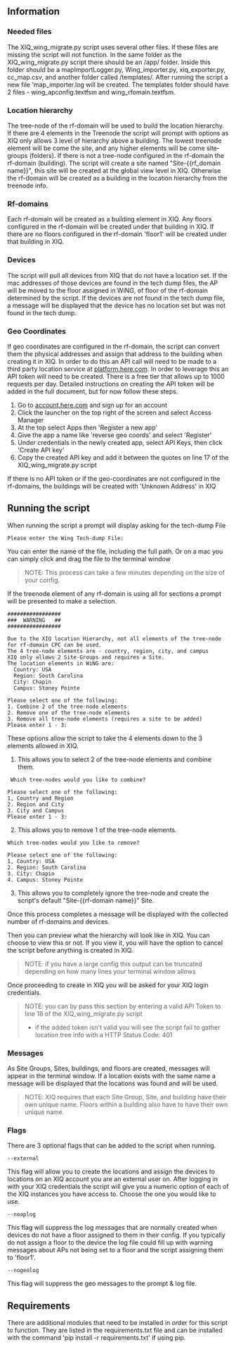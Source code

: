 ## Information
### Needed files
The XIQ_wing_migrate.py script uses several other files. If these files are missing the script will not function.
In the same folder as the XIQ_wing_migrate.py script there should be an /app/ folder. Inside this folder should be a mapImportLogger.py, Wing_importer.py, xiq_exporter.py, cc_map.csv, and another folder called /templates/. After running the script a new file 'map_importer.log will be created. The templates folder should have 2 files - wing_apconfig.textfsm and wing_rfomain.textfsm.

### Location hierarchy
The tree-node of the rf-domain will be used to build the location hierarchy. If there are 4 elements in the Treenode the script will prompt with options as XIQ only allows 3 level of hierarchy above a building. The lowest treenode element will be come the site, and any higher elements will be come site-groups (folders). If there is not a tree-node configured in the rf-domain the rf-domain (building). The script will create a site named "Site-{{rf_domain name}}", this site will be created at the global view level in XIQ. Otherwise the rf-domain will be created as a building in the location hierarchy from the treenode info. 



### Rf-domains

Each rf-domain will be created as a building element in XIQ. Any floors configured in the rf-domain will be created under that building in XIQ. If there are no floors configured in the rf-domain 'floor1' will be created under that building in XIQ.

### Devices

The script will pull all devices from XIQ that do not have a location set. If the mac addresses of those devices are found in the tech dump files, the AP will be moved to the floor assigned in WiNG, of floor of the rf-domain determined by the script. If the devices are not found in the tech dump file, a message will be displayed that the device has no location set but was not found in the tech dump. 

### Geo Coordinates

If geo coordinates are configured in the rf-domain, the script can convert them the physical addresses and assign that address to the building when creating it in XIQ. In order to do this an API call will need to be made to a third party location service at [platform.here.com](https://platform.here.com/). In order to leverage this an API token will need to be created. There is a free tier that allows up to 1000 requests per day. 
Detailed instructions on creating the API token will be added in the full document, but for now follow these steps.

1. Go to [account.here.com](http://account.here.com) and sign up for an account
2. Click the launcher on the top right of the screen and select Access Manager
3. At the top select Apps then 'Register a new app'
4. Give the app a name like 'reverse geo coords' and select 'Register'
5. Under credentials in the newly created app, select API Keys, then click 'Create API key'
6. Copy the created API key and add it between the quotes on line 17 of the XIQ_wing_migrate.py script

If there is no API token or if the geo-coordinates are not configured in the rf-domains, the buildings will be created with 'Unknown Address' in XIQ

## Running the script

When running the script a prompt will display asking for the tech-dump File
```
Please enter the Wing Tech-dump File:
```
You can enter the name of the file, including the full path. Or on a mac you can simply click and drag the file to the terminal window
> NOTE: This process can take a few minutes depending on the size of your config.

If the treenode element of any rf-domain is using all for sections a prompt will be presented to make a selection.
```
#################
###  WARNING   ##
#################

Due to the XIQ location Hierarchy, not all elements of the tree-node for rf-domain CPC can be used.
The 4 tree-node elements are - country, region, city, and campus
XIQ only allows 2 Site-Groups and requires a Site.
The location elements in WiNG are:
  Country: USA
  Region: South Carolina
  City: Chapin
  Campus: Stoney Pointe

Please select one of the following: 
1. Combine 2 of the tree-node elements
2. Remove one of the tree-node elements
3. Remove all tree-node elements (requires a site to be added)
Please enter 1 - 3:
```
These options allow the script to take the 4 elements down to the 3 elements allowed in XIQ.
1.  This allows you to select 2 of the tree-node elements and combine them.
```
 Which tree-nodes would you like to combine?

Please select one of the following: 
1, Country and Region
2. Region and City
3. City and Campus
Please enter 1 - 3: 
```
2. This allows you to remove 1 of the tree-node elements.
```
Which tree-nodes would you like to remove?

Please select one of the following: 
1, Country: USA
2. Region: South Carolina
3. City: Chapin
4. Campus: Stoney Pointe
```
3. This allows you to completely ignore the tree-node and create the script's default "Site-{{rf-domain name}}" Site.

Once this process completes a message will be displayed with the collected number of rf-domains and devices.

Then you can preview what the hierarchy will look like in XIQ. You can choose to view this or not. If you view it, you will have the option to cancel the script before anything is created in XIQ.
> NOTE: if you have a large config this output can be truncated depending on how many lines your terminal window allows

Once proceeding to create in XIQ you will be asked for your XIQ login credentials.
> NOTE: you can by pass this section by entering a valid API Token to line 18 of the XIQ_wing_migrate.py script
>  - if the added token isn't valid you will see the script fail to gather location tree info with a HTTP Status Code: 401
### Messages
As Site Groups, Sites, buildings, and floors are created, messages will appear in the terminal window. If a location exists with the same name a message will be displayed that the locations was found and will be used. 
> NOTE: XIQ requires that each Site Group, Site, and building have their own unique name. Floors within a building also have to have their own unique name.

### Flags
There are 3 optional flags that can be added to the script when running.
```
--external
```
This flag will allow you to create the locations and assign the devices to locations on an XIQ account you are an external user on. After logging in with your XIQ credentials the script will give you a numeric option of each of the XIQ instances you have access to. Choose the one you would like to use.
```
--noaplog
```
This flag will suppress the log messages that are normally created when devices do not have a floor assigned to them in their config. If you typically do not assign a floor to the device the log file could fill up with warning messages about APs not being set to a floor and the script assigning them to 'floor1'.
```
--nogeolog
```
This flag will suppress the geo messages to the prompt & log file.

## Requirements
There are additional modules that need to be installed in order for this script to function. They are listed in the requirements.txt file and can be installed with the command 'pip install -r requirements.txt' if using pip.